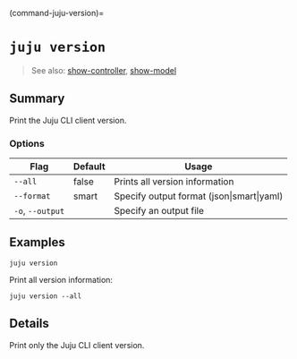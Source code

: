 (command-juju-version)=
# `juju version`
> See also: [show-controller](#show-controller), [show-model](#show-model)

## Summary
Print the Juju CLI client version.

### Options
| Flag | Default | Usage |
| --- | --- | --- |
| `--all` | false | Prints all version information |
| `--format` | smart | Specify output format (json&#x7c;smart&#x7c;yaml) |
| `-o`, `--output` |  | Specify an output file |

## Examples

    juju version

Print all version information:

    juju version --all


## Details

Print only the Juju CLI client version.